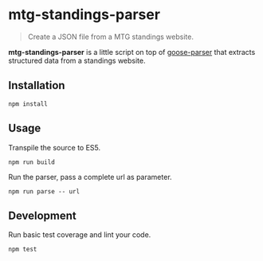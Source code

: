 # mtg-standings-parser

> Create a JSON file from a MTG standings website.

**mtg-standings-parser** is a little script on top of 
[goose-parser](https://github.com/redco/goose-parser) that extracts structured data from a standings website.

## Installation

    npm install

## Usage

Transpile the source to ES5.

    npm run build

Run the parser, pass a complete url as parameter.

    npm run parse -- url

## Development 

Run basic test coverage and lint your code.

    npm test

